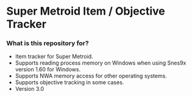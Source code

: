 # Super Metroid Item / Objective Tracker #

### What is this repository for? ###

* Item tracker for Super Metroid.
* Supports reading process memory on Windows when using Snes9x version 1.60 for Windows.
* Supports NWA memory access for other operating systems.
* Supports objective tracking in some cases.
* Version 3.0
